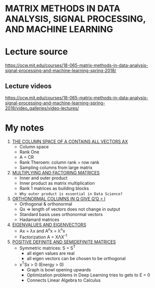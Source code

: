 # MATRIX METHODS IN DATA ANALYSIS, SIGNAL PROCESSING, AND MACHINE LEARNING

# Lecture source

https://ocw.mit.edu/courses/18-065-matrix-methods-in-data-analysis-signal-processing-and-machine-learning-spring-2018/

## Lecture videos

https://ocw.mit.edu/courses/18-065-matrix-methods-in-data-analysis-signal-processing-and-machine-learning-spring-2018/video_galleries/video-lectures/

# My notes

1. [THE COLUMN SPACE OF A CONTAINS ALL VECTORS AX](1/README.md)
   - Column space
   - Rank One
   - A = CR
   - Rank Theroem: column rank = row rank
   - Sampling columns from large matrix
2. [MULTIPLYING AND FACTORING MATRICES](2/README.md)
   - Inner and outer product
   - Inner product as matrix multiplication
   - Rank 1 matrices as building blocks
   - `Why outer product is essential in Data Science?`
3. [ORTHONORMAL COLUMNS IN Q GIVE Q’Q = I](3/README.md)
   - Orthogonal & orthonormal
   - Qx => length of vectors does not change in output
   - Standard basis uses orthonormal vectors
   - Hadamard matrices
4. [EIGENVALUES AND EIGENVECTORS](4/README.md)
   - Ax = λx and A<sup>n</sup>x = λ<sup>n</sup>x
   - Factorization A = XΛX<sup>-1</sup>
5. [POSITIVE DEFINITE AND SEMIDEFINITE MATRICES](5/README.md)
   - Symmetric matrices: S = S<sup>T</sup>
     - all eigen values are real
     - all eigen vectors can be chosen to be orthogonal
   - x<sup>T</sup>Sx > 0 (Energy > 0)
     - Graph is bowl opening upwards
     - Optimization problems in Deep Learning tries to gets to E = 0
     - Connects Linear Algebra to Calculus
